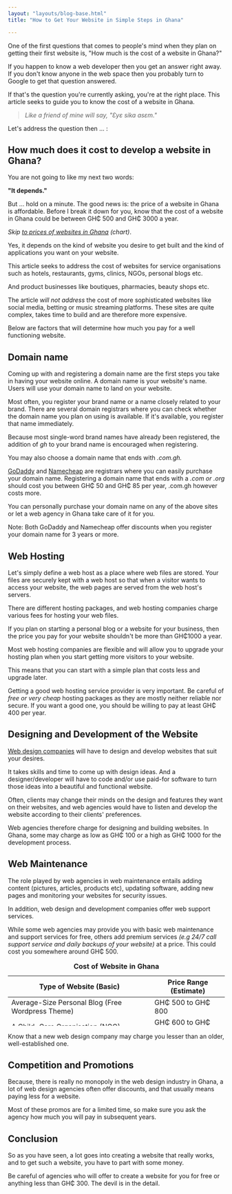 ```yaml
---
layout: "layouts/blog-base.html"
title: "How to Get Your Website in Simple Steps in Ghana"

---
```

<p>One of the first questions that comes to people's mind when they plan on getting their
        first website is, "How much is the cost of a website in Ghana?"</p>
      <p>If you happen to know a web developer then you get an answer right
        away. If you don't know anyone in the web space then you probably turn
        to Google to get that question answered.</p>
      <p>If that's the question you're currently asking, you're at the right place.
        This article seeks to guide you to know the cost of a website in Ghana.</p>
      <blockquote><em>Like a friend of mine will say, "Ɛyɛ sika asɛm."</em></blockquote>
      <p>Let's address the question then ... :</p>
      <h2>How much does it cost to develop a website in Ghana?</h2>
      <p>You are not going to like my next two words: </p>
      <p><strong>"It depends."</strong></p>
      <p></p>
      <p>But ... hold on a minute. The good news is: the price of a website in Ghana is affordable.
        Before I break it down for you, know that the cost of a website in Ghana
        could be between GH₵ 500 and GH₵ 3000 a year. </p>
      <p><em>Skip <a href="#web-prices">to prices of websites in Ghana</a> (chart)</em>.</p>
      <p>Yes, it depends on the kind of website you desire to get built and the kind of
        applications you want on your website.</p>
      <p>This article seeks to address the cost of websites for service organisations such as
        hotels, restaurants, gyms, clinics, NGOs, personal blogs etc.
      <p>And product businesses like boutiques, pharmacies, beauty shops etc.</p>
      <p>The article <em>will not address</em> the cost of more sophisticated websites
        like social media, betting or music streaming platforms. These sites are quite
        complex, takes time to build and are therefore more expensive.</p>
      <p>Below are factors that will determine how much you pay for a well functioning website.</p>
      <h2>Domain name</h2>
      <p>Coming up with and registering a domain name are the first steps you take
        in having your website online. A domain name is your website's name. Users
        will use your domain name to land on your website.</p>
      <p>Most often, you register your brand name or a name closely related to your brand.
         There are several domain registrars where you can check whether the domain
         name you plan on using is available. If it's available, you register that name immediately.</p>
      <p>Because most single-word brand names have already been registered, the addition of <em>gh</em> to
         your brand name is encouraged when registering.</p>
      <p>You may also choose a domain name that ends with <em>.com.gh.</em></p>
      <p><a href="https://www.godaddy.com" target="_blank">GoDaddy</a> and
         <a href="https://www.namecheap.com" target="_blank">Namecheap</a>
        are registrars where you can easily purchase your domain name.
        Registering a domain name that ends with a <em>.com or .org</em> should cost you
        between GH₵ 50 and GH₵ 85 per year, .com.gh however costs more.</p>
      <p>You can personally purchase your domain name on any of the above sites or let
        a web agency in Ghana take care of it for you.</p>
      <p>Note: Both GoDaddy and Namecheap offer discounts when you register your
        domain name for 3 years or more.</p>
      <h2>Web Hosting</h2>
      <p>Let's simply define a web host as a place where web files are stored. Your
       files are securely kept with a web host so that when a visitor wants to access your website, the web pages
       are served from the web host's servers.</p>
       <p>There are different hosting packages, and web hosting companies charge
       various fees for hosting your web files.</p>
       <p>If you plan on starting a personal
       blog or a website for your business, then the price you pay for your website
       shouldn't be more than GH₵1000 a year.</p>
       <p>Most web hosting companies are flexible and will allow you to upgrade your hosting plan when you start
       getting more visitors to your website.</p>
      <p>This means that you can start with a simple plan that costs less and upgrade later.</p>
      <p>Getting a good web hosting service provider is very important. Be careful of <em>free or very cheap</em>
        hosting packages as they are mostly neither reliable nor secure. If you
        want a good one, you should be willing to pay at least GH₵ 400 per year.</p>
      <h2>Designing and Development of the Website</h2>
      <p><a href="know-web-design-companies-ghana">Web design companies</a> will have to design and develop websites that suit your
        desires.</p>
      <p>It takes skills and time to come up with design ideas. And a designer/developer will
        have to code and/or use paid-for software to turn those ideas into a beautiful and functional website.</p>
      <p>Often, clients may change their minds on the design and features they want
        on their websites, and web agencies would have to listen and develop the website
        according to their clients' preferences.</p>
      <p>Web agencies therefore charge for designing and building websites. In
        Ghana, some may charge as low as GH₵ 100 or a high as GH₵ 1000 for the development process.</p>
      <h2>Web Maintenance</h2>
      <p>The role played by web agencies in web maintenance entails adding content
        (pictures, articles, products etc), updating software, adding new pages and
        monitoring your websites for security issues.</p>
      <p>In addition, web design and development companies offer web support services.</p>
      <p>While some web agencies may provide you with basic web maintenance and support services for free,
        others add premium services <em>(e.g 24/7 call support service and daily backups
        of your website)</em> at a price. This could cost you somewhere around GH₵ 500.</p>

  <div class="table-responsive" id="web-prices">
      <table class="table table-striped" style="height: 148px;" width="217">
       <caption class="text-center"><strong>Cost of Website in Ghana</strong></caption>
        <thead>
         <tr>
          <th>Type of Website (Basic)</th>
          <th>Price Range (Estimate)</th>
         </tr>
        </thead>
        <tbody>
         <tr>
          <td>Average-Size Personal Blog (Free Wordpress Theme)</td>
          <td>GH₵ 500 to GH₵ 800</td>
         </tr>
         <tr>
          <td>A Child-Care Organisation (NGO)</td>
          <td>GH₵ 600 to GH₵ 2000</td>
         </tr>
         <tr>
          <td>Dental Clinic (With Appointment Form)</td>
          <td>GH₵ 800 to GH₵ 2200</td>
         </tr>
         <tr>
          <td>New Restaurant (With Ecommerce)</td>
          <td>GH₵ 1500 to GH₵ 3000</td>
         </tr>
         <tr>
          <td>Building Construction Company</td>
          <td>GH₵ 500 to GH₵ 900</td>
         </tr>
         <tr>
          <td>Bridal Services (Without Ecommerce)</td>
          <td>GH₵ 500 to GH₵ 900</td>
         </tr>
       </tbody>
      </table>
     </div>
     <p>Know that a new web design company may charge you lesser than an older, well-established one.</p>

  <h2>Competition and Promotions</h2>
     <p>Because, there is really no monopoly in the web design industry in Ghana,
       a lot of web design agencies often offer discounts, and that usually means paying
        less for a website.</p>
     <p>Most of these promos are for a limited time, so make sure you ask the
       agency how much you will pay in subsequent years.</p>

  <h2>Conclusion</h2>
     <p>So as you have seen, a lot goes into creating a website that really
       works, and to get such a website, you have to part with some money.</p>
     <p>Be careful of agencies who will offer to create a website for you for free or anything
        less than GH₵ 300. The devil is in the detail.</p>

  
